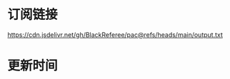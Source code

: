 # 订阅链接

https://cdn.jsdelivr.net/gh/BlackReferee/pac@refs/heads/main/output.txt

# 更新时间

<!-- LAST_UPDATE -->
